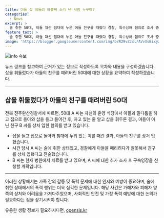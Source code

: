 ```yaml
---
title: 아들 삽 휘둘려 아뿔싸 소리 낸 사람 누구야?
categories:
  - News
excerpt: >
  술 취한 50대, 아들 대신 침대에 누운 아들 친구를 때렸다 경찰, 특수상해 혐의로 조사 중. 술에 취해 아들과 말다툼 후 삽을 들고 집에 온 A씨, 침실에 누운 줄 알고 삽을 휘둘러 아들 대신 친구를 상해 입힘. 사건 발생 후 현행범으로 체포되었으며, 침대에 누운 사람이 아들 친구임을 알게 된 후 소란을 일으킨 A씨는 술에 취해 아들을 때리려 했다고 진술. 피해자 B씨는 병원에서 치료를 받고 있으며 추가 조사 후 A씨에 대한 구속 여부를 결정할 예정.
feature_text: >
  술 취한 50대, 아들 대신 침대에 누운 아들 친구를 때렸다 경찰, 특수상해 혐의로 조사 중. 술에 취해 아들과 말다툼 후 삽을 들고 집에 온 A씨, 침실에 누운 줄 알고 삽을 휘둘러 아들 대신 친구를 상해 입힘. 사건 발생 후 현행범으로 체포되었으며, 침대에 누운 사람이 아들 친구임을 알게 된 후 소란을 일으킨 A씨는 술에 취해 아들을 때리려 했다고 진술. 피해자 B씨는 병원에서 치료를 받고 있으며 추가 조사 후 A씨에 대한 구속 여부를 결정할 예정.
image: 'https://blogger.googleusercontent.com/img/b/R29vZ2xl/AVvXsEixyZcFfHzMRdzZMjFBmAUKJYCLCGyLL1o632UiGVXcaFdKo_bkvkuCioo0uUKlGfBVcT3P84aROyZIXSBEx3Aw5nCQ3pTgDom1WDC4m8eifvWiAmWEEVb4x6G_l8C0QH225ldMjyaFvpxGEBGNO37VmDTDMHGhJPq73UglMfDca1-0aw/s1600/blogspot.png'
---
```


<p><img src="https://blogger.googleusercontent.com/img/b/R29vZ2xl/AVvXsEixyZcFfHzMRdzZMjFBmAUKJYCLCGyLL1o632UiGVXcaFdKo_bkvkuCioo0uUKlGfBVcT3P84aROyZIXSBEx3Aw5nCQ3pTgDom1WDC4m8eifvWiAmWEEVb4x6G_l8C0QH225ldMjyaFvpxGEBGNO37VmDTDMHGhJPq73UglMfDca1-0aw/s1600/blogspot.png" alt="info 속보" /></p>

<p>뉴스 링크를 참고하여 근거가 있는 정보로 작성하도록 목차와 내용을 구성하겠습니다. 삽을 휘둘렀다가 아들의 친구를 때려버린 50대에 대한 상황을 요약하여 작성하겠습니다.</p>

<hr />

<h2 data-ke-size="size26">삽을 휘둘렀다가 아들의 친구를 때려버린 50대</h2>

<p>전북 전주완산경찰서에 따르면, 50대 A 씨는 자신의 운영 식당에서 아들과 말다툼을 하고 집으로 돌아와 삽을 들고 들어간 후, 자고 있는 줄 알고 삽을 휘두른 결과, 아들이 아닌 친구 B 씨를 상처 입힌 혐의를 받고 있습니다.</p>

<ul>
  <li>삽을 들고 집으로 돌아와 침대에 누워 있는 이를 때린 결과, 아들의 친구를 상처 입혔습니다.</li>
  <li>사건 당시 A 씨는 술에 취한 상태였고, 경찰에게 아들을 때리려다가 잘못해서 친구를 상처 입혔다고 진술했습니다.</li>
  <li>B 씨는 현재 병원에서 치료를 받고 있으며, A 씨에 대한 추가 조사 후 구속영장을 신청할 계획입니다.</li>
</ul>

<hr />

<p>이러한 상황에서는 가족 간의 갈등 및 폭력 문제에 대한 인지와 예방이 중요하며, 술에 취한 상태에서의 폭력 행위는 더욱 심각한 문제입니다. 해당 사건은 가해자와 피해자 양쪽의 상처와 어려움을 가져다주었으며, 사회적인 안전 및 가정 폭력 예방에 대한 논의가 필요하다는 점을 상기시켜야 합니다.</p>
유용한 생활 정보가 필요하시다면, <a href="https://opensis.kr" rel="dofollow">opensis.kr</a>


